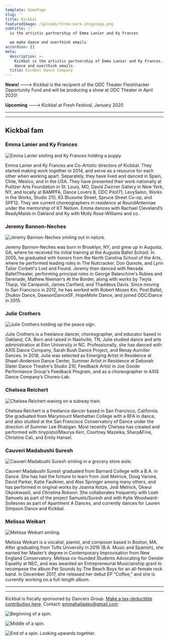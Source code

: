 ```yaml
---
template: HomePage
slug: ''
title: Kickbal
featuredImage: /uploads/three-mark-shigenaga.png
subtitle: |-
  is the artistic partnership of Emma Lanier and Ky Frances

  we make dance and overthink emails
accordion: []
meta:
  description: >-
    Kickbal is the artistic partnership of Emma Lanier and Ky Frances. We make
    dance and overthink emails.
  title: Kickbal Dance Company
---
```

**News!** ---> Kickbal is the recipient of the ODC Theater Fleishhacker Opportunity Fund and will be producing a show at ODC Theater in April 2020! 

**Upcoming** ---> Kickbal at Fresh Festival, January 2020

- - -

- - -

## Kickbal fam

### Emma Lanier and Ky Frances

![Emma Lanier smiling and Ky Frances holding a puppy](/uploads/emma-and-ky.png "Emma Lanier smiling and Ky Frances holding a puppy")

Emma Lanier and Ky Frances are Co-Artistic directors of Kickbal. They started making work together in 2014, and serve as a resource for each other when working apart. Separately, they have lived and danced in Spain, Chile, Mexico, and in the USA. They have presented their work nationally at Pulitzer Arts Foundation in St. Louis, MO, David Zwirner Gallery in New York, NY, and locally at BAMPFA, Dance Lovers 8, ODC Pilot71, LevySalon, Works in the Works, Studio 210, 63 Bluxome Street, Spruce Street Co-op, and SPF12. They are current choreographers in residence at RoundAntennae under the mentorship of KT Nelson. Emma dances with Rachael Cleveland’s ReadyMaids in Oakland and Ky with Molly Rose-Williams and co.

### Jeremy Bannon-Neches

![Jeremy Bannon-Neches smiling out in nature.](/uploads/jeremy.jpg "Jeremy Bannon-Neches smiling out in nature.")

Jeremy Bannon-Neches was born in Brooklyn, NY, and grew up in Augusta, GA, where he received his initial training at the Augusta Ballet School. In 2005, he graduated with honors from the North Carolina School of the Arts, where he performed leading roles in The Nutcracker, Don Quixote, and Lynn Tailor Corbett's Lost and Found. Jeremy then danced with Nevada BalletTheater, performing principal roles in George Balanchine's Rubies and Serenade, Mathew Neenan's At the Border, along with works by Twyla Tharp, Val Caniparoli, James Canfield, and Thaddeus Davis. Since moving to San Francisco in 2012, he has worked with Robert Moses Kin, Post:Ballet, Zhukov Dance, DawsonDanceSF, HopeMohr Dance, and joined ODC/Dance in 2015.

### Julie Crothers

![Julie Crothers holding up the peace sign.](/uploads/julie-crothers.jpg "Julie Crothers holding up the peace sign.")

Julie Crothers is a freelance dancer, choreographer, and educator based in Oakland, CA. Born and raised in Nashville, TN, Julie studied dance and arts administration at Elon University in NC. Professionally, she has danced with AXIS Dance Company, Sarah Bush Dance Project, and Renay Aumiller Dances. In 2018, Julie was selected as Emerging Artist in Residence at Shawl-Anderson Dance Center, Summer Artist in Residence at Deborah Slater Dance Theatre's Studio 210, Feedback Artist in Joe Goode Performance Group's Feedback Program, and as a choreographer in AXIS Dance Company’s Choreo-Lab.

### Chelsea Reichert

![Chelsea Reichert waving on a subway train.](/uploads/chelsea.jpg "Chelsea Reichert waving on a subway train.")

Chelsea Reichert is a freelance dancer based in San Francisco, California. She graduated from Marymount Manhattan College with a BFA in dance, and also studied at the San Francisco Conservatory of Dance under the direction of Summer Lee Rhatigan. Most recently Chelsea has created and performed with tinypistol/Maurya Kerr, Courtney Mazeika, Sharp&Fine, Christine Cali, and Emily Hansel.

### Cauveri Madabushi Suresh

![Cauveri Madabushi Suresh smiling in a grocery store aisle.](/uploads/cauveri.jpg "Cauveri Madabushi Suresh smiling in a grocery store aisle.")

Cauveri Madabushi Suresh graduated from Barnard College with a B.A. in Dance. She has had the fortune to learn from Jodi Melnick, Doug Varone, David Parker, Katie Faulkner, and Alex Springer among many others, and has performed in original works by Joanna Kotze, Jodi Melnick, Okwui Okpokwasili, and Christina Robson. She collaborates frequently with Leah Samuels as part of the project Samuels/Suresh and with Kylie Woodward-Sollesnes as part of Apartment A Dances, and currently dances for Lauren Simpson Dance and Kickbal.  

### Melissa Weikart

![Melissa Weikart smiling.](/uploads/melissa.jpg "Melissa Weikart smiling.")

Melissa Weikart is a vocalist, pianist, and composer based in Boston, MA. After graduating from Tufts University in 2016 (B.A. Music and Spanish), she earned her Master’s degree in Contemporary Improvisation from New England Conservatory. Melissa co-founded Students Advocating for Gender Equality at NEC, and was awarded an Entrepreneurial Musicianship grant to recompose the album Pet Sounds by The Beach Boys for an all-female rock band. In December 2017, she released her debut EP “Coffee,” and she is currently working on a full-length album.

- - -

- - -

Kickbal is fiscally sponsored by Dancers Group. [Make a tax-deductible contribution here](https://www.flipcause.com/secure/cause_pdetails/NTAxNjU=). 
Contact: emmahalladey@gmail.com

![Beginning of a spin.](/uploads/1.jpg "Beginning of a spin.")

![Middle of a spin.](/uploads/2.jpg "Middle of a spin.")

![End of a spin. Looking upwards together.](/uploads/3.jpg "End of a spin. Looking upwards together.")
